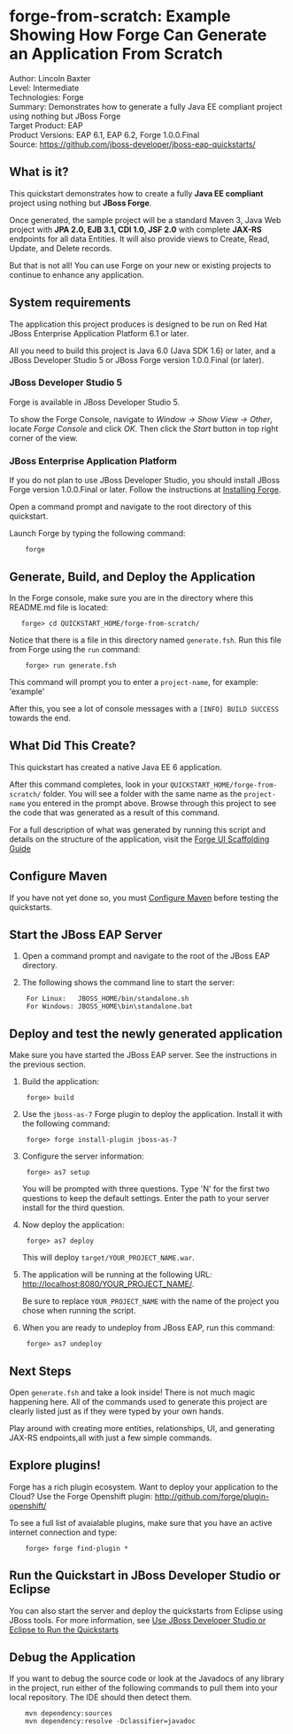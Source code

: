 forge-from-scratch: Example Showing How Forge Can Generate an Application From Scratch
======================================================================================
Author: Lincoln Baxter  
Level: Intermediate  
Technologies: Forge  
Summary: Demonstrates how to generate a fully Java EE compliant project using nothing but JBoss Forge  
Target Product: EAP  
Product Versions: EAP 6.1, EAP 6.2, Forge 1.0.0.Final  
Source: <https://github.com/jboss-developer/jboss-eap-quickstarts/>  

What is it?
-----------

This quickstart demonstrates how to create a fully **Java EE compliant** project using nothing but  **JBoss Forge**. 

Once generated, the sample project will be a standard Maven 3, Java Web project with **JPA 2.0, EJB 3.1, CDI 1.0, JSF 2.0** with complete **JAX-RS** endpoints for all data Entities. It will also provide views to Create, Read, Update, and Delete records.

But that is not all! You can use Forge on your new or existing projects to continue to enhance any application.

System requirements
-------------------

The application this project produces is designed to be run on Red Hat JBoss Enterprise Application Platform 6.1 or later.

All you need to build this project is Java 6.0 (Java SDK 1.6) or later, and a JBoss Developer Studio 5 or JBoss Forge version 1.0.0.Final (or later).


### JBoss Developer Studio 5

Forge is available in JBoss Developer Studio 5. 

To show the Forge Console, navigate to _Window -> Show View -> Other_, locate _Forge Console_ and click _OK_. Then click the _Start_ button in top right corner of the view.

### JBoss Enterprise Application Platform

If you do not plan to use JBoss Developer Studio, you should install JBoss Forge version 1.0.0.Final or later. Follow the instructions at [Installing Forge](https://docs.jboss.org/author/display/FORGE/Installation).

Open a command prompt and navigate to the root directory of this quickstart. 

Launch Forge by typing the following command:

        forge
 
 

Generate, Build, and Deploy the Application
-------------------------

In the Forge console, make sure you are in the directory where this README.md file is located:

       forge> cd QUICKSTART_HOME/forge-from-scratch/

Notice that there is a file in this directory named `generate.fsh`. Run this file from Forge using the `run` command:

        forge> run generate.fsh

This command will prompt you to enter a `project-name`, for example: 'example'

After this, you see a lot of console messages with a `[INFO] BUILD SUCCESS` towards the end.


What Did This Create?
-------------------
This quickstart has created a native Java EE 6 application. 

After this command completes, look in your `QUICKSTART_HOME/forge-from-scratch/` folder. You will see a folder with the same name as the `project-name` you entered in the prompt above. Browse through this project to see the code that was generated as a result of this command. 

For a full description of what was generated by running this script and details on the structure of the application, visit the [Forge UI Scaffolding Guide](https://docs.jboss.org/author/display/FORGE/UI+Scaffolding)


Configure Maven 
-------------

If you have not yet done so, you must [Configure Maven](https://github.com/jboss-developer/jboss-developer-shared-resources/blob/master/guides/CONFIGURE_MAVEN.md#configure-maven-to-build-and-deploy-the-quickstarts) before testing the quickstarts. 


Start the JBoss EAP Server
-------------------------

1. Open a command prompt and navigate to the root of the JBoss EAP directory.
2. The following shows the command line to start the server:

        For Linux:   JBOSS_HOME/bin/standalone.sh
        For Windows: JBOSS_HOME\bin\standalone.bat


Deploy and test the newly generated application
---------------------------

Make sure you have started the JBoss EAP server. See the instructions in the previous section.

1. Build the application:

        forge> build

2. Use the `jboss-as-7` Forge plugin to deploy the application. Install it with the following command:

        forge> forge install-plugin jboss-as-7

3. Configure the server information:

        forge> as7 setup

    You will be prompted with three questions. Type 'N' for the first two questions to keep the default settings. Enter the path to your server install for the third question.

4. Now deploy the application:

        forge> as7 deploy

    This will deploy `target/YOUR_PROJECT_NAME.war`.
  
5. The application will be running at the following URL: <http://localhost:8080/YOUR_PROJECT_NAME/>.

    Be sure to replace `YOUR_PROJECT_NAME` with the name of the project you chose when running the script.

6. When you are ready to undeploy from JBoss EAP, run this command:

        forge> as7 undeploy

 
Next Steps
-------

Open `generate.fsh` and take a look inside! There is not much magic happening here. All of the commands used to generate this project are clearly listed just as if they were typed by your own hands.

Play around with creating more entities, relationships, UI, and generating JAX-RS endpoints,all with just a few simple commands.


Explore plugins! 
----------------

Forge has a rich plugin ecosystem. Want to deploy your application to the Cloud? Use the Forge Openshift plugin: http://github.com/forge/plugin-openshift/

To see a full list of avaialable plugins, make sure that you have an active internet connection and type:

        forge> forge find-plugin *


Run the Quickstart in JBoss Developer Studio or Eclipse
-------------------------------------

You can also start the server and deploy the quickstarts from Eclipse using JBoss tools. For more information, see [Use JBoss Developer Studio or Eclipse to Run the Quickstarts](https://github.com/jboss-developer/jboss-developer-shared-resources/blob/master/guides/USE_JDBS.md#use-jboss-developer-studio-or-eclipse-to-run-the-quickstarts) 


Debug the Application
------------------------------------

If you want to debug the source code or look at the Javadocs of any library in the project, run either of the following commands to pull them into your local repository. The IDE should then detect them.

        mvn dependency:sources
        mvn dependency:resolve -Dclassifier=javadoc
